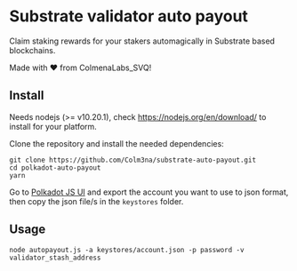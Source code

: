 # Substrate validator auto payout

Claim staking rewards for your stakers automagically in Substrate based blockchains.

Made with ❤️ from ColmenaLabs_SVQ!

## Install

Needs nodejs (>= v10.20.1), check https://nodejs.org/en/download/ to install for your platform.

Clone the repository and install the needed dependencies:

```
git clone https://github.com/Colm3na/substrate-auto-payout.git
cd polkadot-auto-payout
yarn
```

Go to [Polkadot JS UI](https://polkadot.js.org/apps/#/accounts) and export the account you want to use to json format, then copy the json file/s in the `keystores` folder.

## Usage

```
node autopayout.js -a keystores/account.json -p password -v validator_stash_address
```